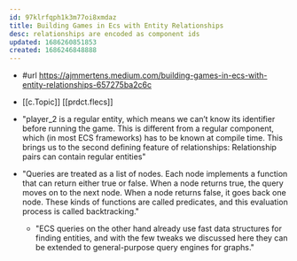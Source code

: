```yaml
---
id: 97klrfqph1k3m77oi8xmdaz
title: Building Games in Ecs with Entity Relationships
desc: relationships are encoded as component ids
updated: 1686260851853
created: 1686246848888
---
```


- #url https://ajmmertens.medium.com/building-games-in-ecs-with-entity-relationships-657275ba2c6c
- [[c.Topic]] [[prdct.flecs]]

- "player_2 is a regular entity, which means we can’t know its identifier before running the game. This is different from a regular component, which (in most ECS frameworks) has to be known at compile time. This brings us to the second defining feature of relationships: Relationship pairs can contain regular entities"
- "Queries are treated as a list of nodes. Each node implements a function that can return either true or false. When a node returns true, the query moves on to the next node. When a node returns false, it goes back one node. These kinds of functions are called predicates, and this evaluation process is called backtracking."
  - "ECS queries on the other hand already use fast data structures for finding entities, and with the few tweaks we discussed here they can be extended to general-purpose query engines for graphs."
